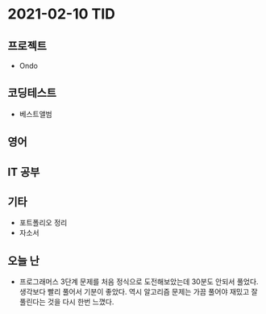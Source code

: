 # 2021-02-10 TID

## 프로젝트

- Ondo

## 코딩테스트

- 베스트앨범

## 영어

## IT 공부

## 기타

- 포트폴리오 정리
- 자소서

## 오늘 난

- 프로그래머스 3단계 문제를 처음 정식으로 도전해보았는데 30분도 안되서 풀었다. 생각보다 빨리 풀어서 기분이 좋았다. 역시 알고리즘 문제는 가끔 풀어야 재밌고 잘 풀린다는 것을 다시 한번 느꼈다.
